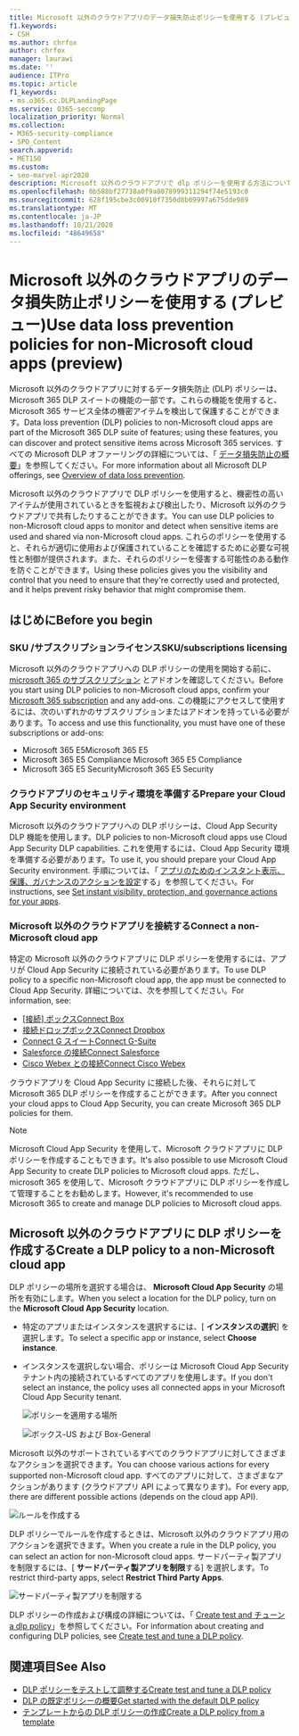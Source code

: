 ```yaml
---
title: Microsoft 以外のクラウドアプリのデータ損失防止ポリシーを使用する (プレビュー)
f1.keywords:
- CSH
ms.author: chrfox
author: chrfox
manager: laurawi
ms.date: ''
audience: ITPro
ms.topic: article
f1_keywords:
- ms.o365.cc.DLPLandingPage
ms.service: O365-seccomp
localization_priority: Normal
ms.collection:
- M365-security-compliance
- SPO_Content
search.appverid:
- MET150
ms.custom:
- seo-marvel-apr2020
description: Microsoft 以外のクラウドアプリで dlp ポリシーを使用する方法について説明します。
ms.openlocfilehash: 0b588bf27738a0f9a8078999311294f74e5193c0
ms.sourcegitcommit: 628f195cbe3c00910f7350d8b09997a675dde989
ms.translationtype: MT
ms.contentlocale: ja-JP
ms.lasthandoff: 10/21/2020
ms.locfileid: "48649658"
---
```

# <a name="use-data-loss-prevention-policies-for-non-microsoft-cloud-apps-preview"></a><span data-ttu-id="e2f2d-103">Microsoft 以外のクラウドアプリのデータ損失防止ポリシーを使用する (プレビュー)</span><span class="sxs-lookup"><span data-stu-id="e2f2d-103">Use data loss prevention policies for non-Microsoft cloud apps (preview)</span></span>

<span data-ttu-id="e2f2d-104">Microsoft 以外のクラウドアプリに対するデータ損失防止 (DLP) ポリシーは、Microsoft 365 DLP スイートの機能の一部です。これらの機能を使用すると、Microsoft 365 サービス全体の機密アイテムを検出して保護することができます。</span><span class="sxs-lookup"><span data-stu-id="e2f2d-104">Data loss prevention (DLP) policies to non-Microsoft cloud apps are part of the Microsoft 365 DLP suite of features; using these features, you can discover and protect sensitive items across Microsoft 365 services.</span></span> <span data-ttu-id="e2f2d-105">すべての Microsoft DLP オファーリングの詳細については、「 [データ損失防止の概要](https://docs.microsoft.com/microsoft-365/compliance/data-loss-prevention-policies?view=o365-worldwide)」を参照してください。</span><span class="sxs-lookup"><span data-stu-id="e2f2d-105">For more information about all Microsoft DLP offerings, see [Overview of data loss prevention](https://docs.microsoft.com/microsoft-365/compliance/data-loss-prevention-policies?view=o365-worldwide).</span></span>

<span data-ttu-id="e2f2d-106">Microsoft 以外のクラウドアプリで DLP ポリシーを使用すると、機密性の高いアイテムが使用されているときを監視および検出したり、Microsoft 以外のクラウドアプリで共有したりすることができます。</span><span class="sxs-lookup"><span data-stu-id="e2f2d-106">You can use DLP policies to non-Microsoft cloud apps to monitor and detect when sensitive items are used and shared via non-Microsoft cloud apps.</span></span> <span data-ttu-id="e2f2d-107">これらのポリシーを使用すると、それらが適切に使用および保護されていることを確認するために必要な可視性と制御が提供されます。また、それらのポリシーを侵害する可能性のある動作を防ぐことができます。</span><span class="sxs-lookup"><span data-stu-id="e2f2d-107">Using these policies gives you the visibility and control that you need to ensure that they're correctly used and protected, and it helps prevent risky behavior that might compromise them.</span></span>

## <a name="before-you-begin"></a><span data-ttu-id="e2f2d-108">はじめに</span><span class="sxs-lookup"><span data-stu-id="e2f2d-108">Before you begin</span></span>

### <a name="skusubscriptions-licensing"></a><span data-ttu-id="e2f2d-109">SKU /サブスクリプションライセンス</span><span class="sxs-lookup"><span data-stu-id="e2f2d-109">SKU/subscriptions licensing</span></span>

<span data-ttu-id="e2f2d-110">Microsoft 以外のクラウドアプリへの DLP ポリシーの使用を開始する前に、 [microsoft 365 のサブスクリプション](https://www.microsoft.com/microsoft-365/compare-microsoft-365-enterprise-plans?rtc=1) とアドオンを確認してください。</span><span class="sxs-lookup"><span data-stu-id="e2f2d-110">Before you start using DLP policies to non-Microsoft cloud apps, confirm your [Microsoft 365 subscription](https://www.microsoft.com/microsoft-365/compare-microsoft-365-enterprise-plans?rtc=1) and any add-ons.</span></span> <span data-ttu-id="e2f2d-111">この機能にアクセスして使用するには、次のいずれかのサブスクリプションまたはアドオンを持っている必要があります。</span><span class="sxs-lookup"><span data-stu-id="e2f2d-111">To access and use this functionality, you must have one of these subscriptions or add-ons:</span></span>

- <span data-ttu-id="e2f2d-112">Microsoft 365 E5</span><span class="sxs-lookup"><span data-stu-id="e2f2d-112">Microsoft 365 E5</span></span>
- <span data-ttu-id="e2f2d-113">Microsoft 365 E5 Compliance </span><span class="sxs-lookup"><span data-stu-id="e2f2d-113">Microsoft 365 E5 Compliance</span></span>
- <span data-ttu-id="e2f2d-114">Microsoft 365 E5 Security</span><span class="sxs-lookup"><span data-stu-id="e2f2d-114">Microsoft 365 E5 Security</span></span>

### <a name="prepare-your-cloud-app-security-environment"></a><span data-ttu-id="e2f2d-115">クラウドアプリのセキュリティ環境を準備する</span><span class="sxs-lookup"><span data-stu-id="e2f2d-115">Prepare your Cloud App Security environment</span></span>

<span data-ttu-id="e2f2d-116">Microsoft 以外のクラウドアプリへの DLP ポリシーは、Cloud App Security DLP 機能を使用します。</span><span class="sxs-lookup"><span data-stu-id="e2f2d-116">DLP policies to non-Microsoft cloud apps use Cloud App Security DLP capabilities.</span></span> <span data-ttu-id="e2f2d-117">これを使用するには、Cloud App Security 環境を準備する必要があります。</span><span class="sxs-lookup"><span data-stu-id="e2f2d-117">To use it, you should prepare your Cloud App Security environment.</span></span> <span data-ttu-id="e2f2d-118">手順については、「 [アプリのためのインスタント表示、保護、ガバナンスのアクションを設定](https://docs.microsoft.com/cloud-app-security/getting-started-with-cloud-app-security#step-1-set-instant-visibility-protection-and-governance-actions-for-your-apps)する」を参照してください。</span><span class="sxs-lookup"><span data-stu-id="e2f2d-118">For instructions, see [Set instant visibility, protection, and governance actions for your apps](https://docs.microsoft.com/cloud-app-security/getting-started-with-cloud-app-security#step-1-set-instant-visibility-protection-and-governance-actions-for-your-apps).</span></span>

### <a name="connect-a-non-microsoft-cloud-app"></a><span data-ttu-id="e2f2d-119">Microsoft 以外のクラウドアプリを接続する</span><span class="sxs-lookup"><span data-stu-id="e2f2d-119">Connect a non-Microsoft cloud app</span></span>

<span data-ttu-id="e2f2d-120">特定の Microsoft 以外のクラウドアプリに DLP ポリシーを使用するには、アプリが Cloud App Security に接続されている必要があります。</span><span class="sxs-lookup"><span data-stu-id="e2f2d-120">To use DLP policy to a specific non-Microsoft cloud app, the app must be connected to Cloud App Security.</span></span> <span data-ttu-id="e2f2d-121">詳細については、次を参照してください。</span><span class="sxs-lookup"><span data-stu-id="e2f2d-121">For information, see:</span></span>

- <span data-ttu-id="e2f2d-122">[[接続] ボックス](https://docs.microsoft.com/cloud-app-security/connect-box-to-microsoft-cloud-app-security)</span><span class="sxs-lookup"><span data-stu-id="e2f2d-122">[Connect Box](https://docs.microsoft.com/cloud-app-security/connect-box-to-microsoft-cloud-app-security)</span></span>
- [<span data-ttu-id="e2f2d-123">接続ドロップボックス</span><span class="sxs-lookup"><span data-stu-id="e2f2d-123">Connect Dropbox</span></span>](https://docs.microsoft.com/cloud-app-security/connect-dropbox-to-microsoft-cloud-app-security)
- [<span data-ttu-id="e2f2d-124">Connect G スイート</span><span class="sxs-lookup"><span data-stu-id="e2f2d-124">Connect G-Suite</span></span>](https://docs.microsoft.com/cloud-app-security/connect-google-apps-to-microsoft-cloud-app-security)
- [<span data-ttu-id="e2f2d-125">Salesforce の接続</span><span class="sxs-lookup"><span data-stu-id="e2f2d-125">Connect Salesforce</span></span>](https://docs.microsoft.com/cloud-app-security/connect-salesforce-to-microsoft-cloud-app-security)
- [<span data-ttu-id="e2f2d-126">Cisco Webex との接続</span><span class="sxs-lookup"><span data-stu-id="e2f2d-126">Connect Cisco Webex</span></span>](https://docs.microsoft.com/cloud-app-security/connect-webex-to-microsoft-cloud-app-security)

<span data-ttu-id="e2f2d-127">クラウドアプリを Cloud App Security に接続した後、それらに対して Microsoft 365 DLP ポリシーを作成することができます。</span><span class="sxs-lookup"><span data-stu-id="e2f2d-127">After you connect your cloud apps to Cloud App Security, you can create Microsoft 365 DLP policies for them.</span></span>

>[!NOTE]
><span data-ttu-id="e2f2d-128">Microsoft Cloud App Security を使用して、Microsoft クラウドアプリに DLP ポリシーを作成することもできます。</span><span class="sxs-lookup"><span data-stu-id="e2f2d-128">It's also possible to use Microsoft Cloud App Security to create DLP policies to Microsoft cloud apps.</span></span> <span data-ttu-id="e2f2d-129">ただし、microsoft 365 を使用して、Microsoft クラウドアプリに DLP ポリシーを作成して管理することをお勧めします。</span><span class="sxs-lookup"><span data-stu-id="e2f2d-129">However, it's recommended to use Microsoft 365 to create and manage DLP policies to Microsoft cloud apps.</span></span>

## <a name="create-a-dlp-policy-to-a-non-microsoft-cloud-app"></a><span data-ttu-id="e2f2d-130">Microsoft 以外のクラウドアプリに DLP ポリシーを作成する</span><span class="sxs-lookup"><span data-stu-id="e2f2d-130">Create a DLP policy to a non-Microsoft cloud app</span></span>

<span data-ttu-id="e2f2d-131">DLP ポリシーの場所を選択する場合は、 **Microsoft Cloud App Security** の場所を有効にします。</span><span class="sxs-lookup"><span data-stu-id="e2f2d-131">When you select a location for the DLP policy, turn on the **Microsoft Cloud App Security** location.</span></span>

- <span data-ttu-id="e2f2d-132">特定のアプリまたはインスタンスを選択するには、[ **インスタンスの選択**] を選択します。</span><span class="sxs-lookup"><span data-stu-id="e2f2d-132">To select a specific app or instance, select **Choose instance**.</span></span>
- <span data-ttu-id="e2f2d-133">インスタンスを選択しない場合、ポリシーは Microsoft Cloud App Security テナント内の接続されているすべてのアプリを使用します。</span><span class="sxs-lookup"><span data-stu-id="e2f2d-133">If you don't select an instance, the policy uses all connected apps in your Microsoft Cloud App Security tenant.</span></span>

   ![ポリシーを適用する場所](../media/1-dlp-non-microsoft-cloud-app-choose-instance.png)

   ![ボックス-US および Box-General](../media/2-dlp-non-microsoft-cloud-app-box.png)

<span data-ttu-id="e2f2d-136">Microsoft 以外のサポートされているすべてのクラウドアプリに対してさまざまなアクションを選択できます。</span><span class="sxs-lookup"><span data-stu-id="e2f2d-136">You can choose various actions for every supported non-Microsoft cloud app.</span></span> <span data-ttu-id="e2f2d-137">すべてのアプリに対して、さまざまなアクションがあります (クラウドアプリ API によって異なります)。</span><span class="sxs-lookup"><span data-stu-id="e2f2d-137">For every app, there are different possible actions (depends on the cloud app API).</span></span>

![ルールを作成する](../media/3-dlp-non-microsoft-cloud-app-create-rule.png)

<span data-ttu-id="e2f2d-139">DLP ポリシーでルールを作成するときは、Microsoft 以外のクラウドアプリ用のアクションを選択できます。</span><span class="sxs-lookup"><span data-stu-id="e2f2d-139">When you create a rule in the DLP policy, you can select an action for non-Microsoft cloud apps.</span></span> <span data-ttu-id="e2f2d-140">サードパーティ製アプリを制限するには、[ **サードパーティ製アプリを制限**する] を選択します。</span><span class="sxs-lookup"><span data-stu-id="e2f2d-140">To restrict third-party apps, select **Restrict Third Party Apps**.</span></span>

![サードパーティ製アプリを制限する](../media/4-dlp-non-microsoft-cloud-app-restrict-third-party-apps.png)

<span data-ttu-id="e2f2d-142">DLP ポリシーの作成および構成の詳細については、「 [Create test and チューン a dlp policy](https://docs.microsoft.com/microsoft-365/compliance/create-test-tune-dlp-policy?view=o365-worldwide)」を参照してください。</span><span class="sxs-lookup"><span data-stu-id="e2f2d-142">For information about creating and configuring DLP policies, see [Create test and tune a DLP policy](https://docs.microsoft.com/microsoft-365/compliance/create-test-tune-dlp-policy?view=o365-worldwide).</span></span>

## <a name="see-also"></a><span data-ttu-id="e2f2d-143">関連項目</span><span class="sxs-lookup"><span data-stu-id="e2f2d-143">See Also</span></span>

- [<span data-ttu-id="e2f2d-144">DLP ポリシーをテストして調整する</span><span class="sxs-lookup"><span data-stu-id="e2f2d-144">Create test and tune a DLP policy</span></span>](https://docs.microsoft.com/microsoft-365/compliance/create-test-tune-dlp-policy?view=o365-worldwide)
- [<span data-ttu-id="e2f2d-145">DLP の既定ポリシーの概要</span><span class="sxs-lookup"><span data-stu-id="e2f2d-145">Get started with the default DLP policy</span></span>](https://docs.microsoft.com/microsoft-365/compliance/get-started-with-the-default-dlp-policy?view=o365-worldwide)
- [<span data-ttu-id="e2f2d-146">テンプレートからの DLP ポリシーの作成</span><span class="sxs-lookup"><span data-stu-id="e2f2d-146">Create a DLP policy from a template</span></span>](https://docs.microsoft.com/microsoft-365/compliance/create-a-dlp-policy-from-a-template?view=o365-worldwide)
